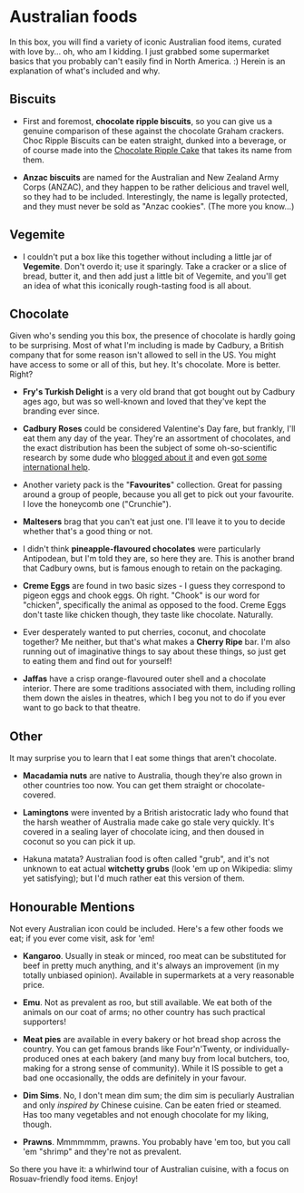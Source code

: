 Australian foods
================

In this box, you will find a variety of iconic Australian food items, curated
with love by... oh, who am I kidding. I just grabbed some supermarket basics
that you probably can't easily find in North America. :) Herein is an
explanation of what's included and why.


Biscuits
--------

* First and foremost, **chocolate ripple biscuits**, so you can give us a genuine
comparison of these against the chocolate Graham crackers. Choc Ripple Biscuits
can be eaten straight, dunked into a beverage, or of course made into the
[Chocolate Ripple Cake](ChocRippleCake) that takes its name from them.

* **Anzac biscuits** are named for the Australian and New Zealand Army Corps
(ANZAC), and they happen to be rather delicious and travel well, so they had
to be included. Interestingly, the name is legally protected, and they must
never be sold as "Anzac cookies". (The more you know...)


Vegemite
--------

* I couldn't put a box like this together without including a little jar of
**Vegemite**. Don't overdo it; use it sparingly. Take a cracker or a slice of
bread, butter it, and then add just a little bit of Vegemite, and you'll get
an idea of what this iconically rough-tasting food is all about.


Chocolate
---------

Given who's sending you this box, the presence of chocolate is hardly going to
be surprising. Most of what I'm including is made by Cadbury, a British company
that for some reason isn't allowed to sell in the US. You might have access to
some or all of this, but hey. It's chocolate. More is better. Right?

* **Fry's Turkish Delight** is a very old brand that got bought out by Cadbury ages
ago, but was so well-known and loved that they've kept the branding ever since.

* **Cadbury Roses** could be considered Valentine's Day fare, but frankly, I'll eat
them any day of the year. They're an assortment of chocolates, and the exact
distribution has been the subject of some oh-so-scientific research by some
dude who [blogged about it](http://rosuav.blogspot.com/2012/06/scientific-research-into-cadbury-roses.html)
and even [got some international help](http://rosuav.blogspot.com/2013/02/scientific-research-iii-revenge-of.html).

* Another variety pack is the "**Favourites**" collection. Great for passing around
a group of people, because you all get to pick out your favourite. I love the
honeycomb one ("Crunchie").

* **Maltesers** brag that you can't eat just one. I'll leave it to you to decide
whether that's a good thing or not.

* I didn't think **pineapple-flavoured chocolates** were particularly Antipodean,
but I'm told they are, so here they are. This is another brand that Cadbury
owns, but is famous enough to retain on the packaging.

* **Creme Eggs** are found in two basic sizes - I guess they correspond to pigeon
eggs and chook eggs. Oh right. "Chook" is our word for "chicken", specifically
the animal as opposed to the food. Creme Eggs don't taste like chicken though,
they taste like chocolate. Naturally.

* Ever desperately wanted to put cherries, coconut, and chocolate together? Me
neither, but that's what makes a **Cherry Ripe** bar. I'm also running out of
imaginative things to say about these things, so just get to eating them and
find out for yourself!

* **Jaffas** have a crisp orange-flavoured outer shell and a chocolate interior.
There are some traditions associated with them, including rolling them down the
aisles in theatres, which I beg you not to do if you ever want to go back to
that theatre.


Other
-----

It may surprise you to learn that I eat some things that aren't chocolate.

* **Macadamia nuts** are native to Australia, though they're also grown in other
countries too now. You can get them straight or chocolate-covered.

* **Lamingtons** were invented by a British aristocratic lady who found that the
harsh weather of Australia made cake go stale very quickly. It's covered in a
sealing layer of chocolate icing, and then doused in coconut so you can pick
it up.

* Hakuna matata? Australian food is often called "grub", and it's not unknown
to eat actual **witchetty grubs** (look 'em up on Wikipedia: slimy yet satisfying);
but I'd much rather eat this version of them.


Honourable Mentions
-------------------

Not every Australian icon could be included. Here's a few other foods we eat;
if you ever come visit, ask for 'em!

* **Kangaroo**. Usually in steak or minced, roo meat can be substituted for beef
in pretty much anything, and it's always an improvement (in my totally unbiased
opinion). Available in supermarkets at a very reasonable price.

* **Emu**. Not as prevalent as roo, but still available. We eat both of the animals
on our coat of arms; no other country has such practical supporters!

* **Meat pies** are available in every bakery or hot bread shop across the country.
You can get famous brands like Four'n'Twenty, or individually-produced ones at
each bakery (and many buy from local butchers, too, making for a strong sense
of community). While it IS possible to get a bad one occasionally, the odds are
definitely in your favour.

* **Dim Sims**. No, I don't mean dim sum; the dim sim is peculiarly Australian and
only *inspired by* Chinese cuisine. Can be eaten fried or steamed. Has too many
vegetables and not enough chocolate for my liking, though.

* **Prawns**. Mmmmmmm, prawns. You probably have 'em too, but you call 'em "shrimp"
and they're not as prevalent.

So there you have it: a whirlwind tour of Australian cuisine, with a focus on
Rosuav-friendly food items. Enjoy!
